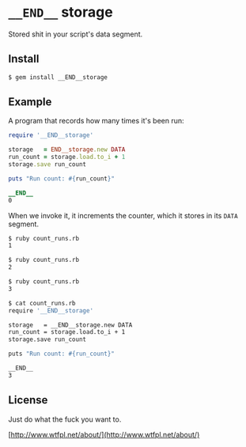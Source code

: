 `__END__` storage
=================

Stored shit in your script's data segment.


Install
-------

```sh
$ gem install __END__storage
```


Example
-------

A program that records how many times it's been run:

```ruby
require '__END__storage'

storage   = END__storage.new DATA
run_count = storage.load.to_i + 1
storage.save run_count

puts "Run count: #{run_count}"

__END__
0
```

When we invoke it, it increments the counter,
which it stores in its `DATA` segment.

```sh
$ ruby count_runs.rb
1

$ ruby count_runs.rb
2

$ ruby count_runs.rb
3

$ cat count_runs.rb
require '__END__storage'

storage   = __END__storage.new DATA
run_count = storage.load.to_i + 1
storage.save run_count

puts "Run count: #{run_count}"

__END__
3
```


License
-------

Just do what the fuck you want to.

[http://www.wtfpl.net/about/](http://www.wtfpl.net/about/)
